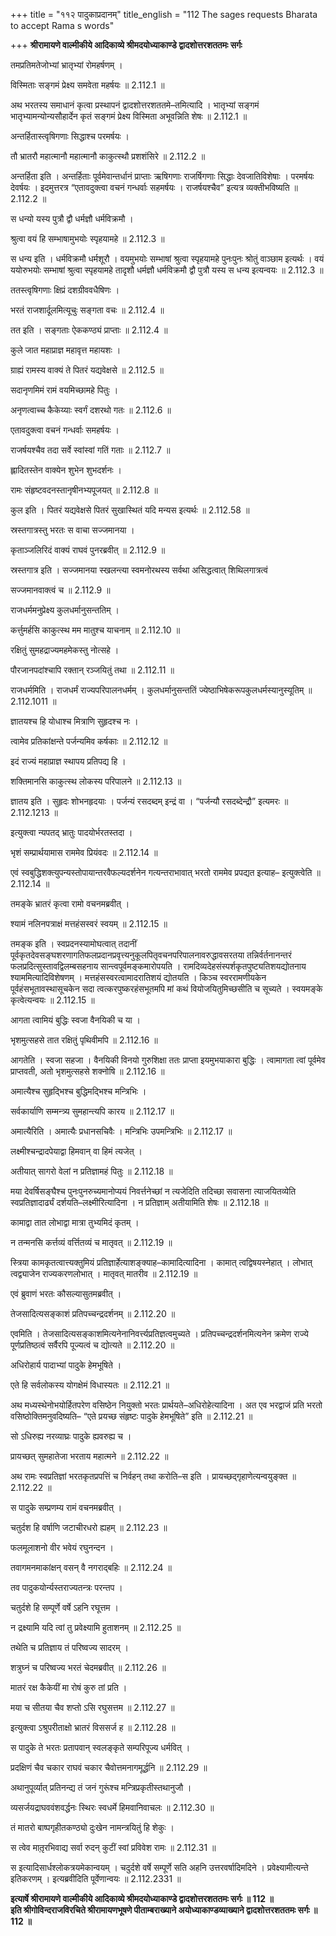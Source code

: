 +++
title = "११२ पादुकाप्रदानम्"
title_english = "112 The sages requests Bharata to accept Rama s words"

+++
**श्रीरामायणे वाल्मीकीये आदिकाव्ये श्रीमदयोध्याकाण्डे द्वादशोत्तरशततमः सर्गः**

तमप्रतिमतेजोभ्यां भ्रातृभ्यां रोमहर्षणम् ।

विस्मिताः सङ्गमं प्रेक्ष्य समवेता महर्षयः ॥ 2.112.1 ॥

अथ भरतस्य समाधानं कृत्वा प्रस्थापनं द्वादशोत्तरशततमे–तमित्यादि । भातृभ्यां सङ्गमं भातृभ्यामन्योन्यसौहार्देन कृतं सङ्गमं प्रेक्ष्य विस्मिता अभूवन्निति शेषः ॥ 2.112.1 ॥

अन्तर्हितास्त्वृषिगणाः सिद्धाश्च परमर्षयः ।

तौ भ्रातरौ महात्मानौ महात्मानौ काकुत्स्थौ प्रशशंसिरे ॥ 2.112.2 ॥

अन्तर्हिता इति । अन्तर्हिताः पूर्वमेवान्तर्धानं प्राप्ताः ऋषिगणाः राजर्षिगणाः सिद्धाः देवजातिविशेषाः । परमर्षयः देवर्षयः । इदमुत्तरत्र “एतावदुक्त्वा वचनं गन्धर्वाः सहमर्षयः । राजर्षयश्चैव” इत्यत्र व्यक्तीभविष्यति ॥ 2.112.2 ॥

स धन्यो यस्य पुत्रौ द्वौ धर्मज्ञौ धर्मविक्रमौ ।

श्रुत्वा वयं हि सम्भाषामुभयोः स्पृहयामहे ॥ 2.112.3 ॥

स धन्य इति । धर्मविक्रमौ धर्मशूरौ । वयमुभयोः सम्भाषां श्रुत्वा स्पृहयामहे पुनःपुनः श्रोतुं वाञ्छाम इत्यर्थः । वयं ययोरुभयोः सम्भाषां श्रुत्वा स्पृहयामहे तादृशौ धर्मज्ञौ धर्मविक्रमौ द्वौ पुत्रौ यस्य स धन्य इत्यन्वयः ॥ 2.112.3 ॥

ततस्त्वृषिगणाः क्षिप्रं दशग्रीववधैषिणः ।

भरतं राजशार्दूलमित्यूचुः सङ्गता वचः ॥ 2.112.4 ॥

तत इति । सङ्गताः ऐककण्ठ्यं प्राप्ताः ॥ 2.112.4 ॥

कुले जात महाप्राज्ञ महावृत्त महायशः ।

ग्राह्यं रामस्य वाक्यं ते पितरं यद्यवेक्षसे ॥ 2.112.5 ॥

सदानृणमिमं रामं वयमिच्छामहे पितुः ।

अनृणत्वाच्च कैकेय्याः स्वर्गं दशरथो गतः ॥ 2.112.6 ॥

एतावदुक्त्वा वचनं गन्धर्वाः समहर्षयः ।

राजर्षयश्चैव तदा सर्वे स्वांस्वां गतिं गताः ॥ 2.112.7 ॥

ह्लादितस्तेन वाक्येन शुभेन शुभदर्शनः ।

रामः संहृष्टवदनस्तानृषीनभ्यपूजयत् ॥ 2.112.8 ॥

कुल इति । पितरं यद्यवेक्षसे पितरं सुखास्थितं यदि मन्यस इत्यर्थः ॥ 2.112.58 ॥

स्रस्तगात्रस्तु भरतः स वाचा सज्जमानया ।

कृताञ्जलिरिदं वाक्यं राघवं पुनरब्रवीत् ॥ 2.112.9 ॥

स्रस्तगात्र इति । सज्जमानया स्खलन्त्या स्वमनोरथस्य सर्वथा असिद्धत्वात् शिथिलगात्रत्वं

सज्जमानवाक्त्वं च ॥ 2.112.9 ॥

राजधर्ममनुप्रेक्ष्य कुलधर्मानुसन्ततिम् ।

कर्त्तुमर्हसि काकुत्स्थ मम मातुश्च याचनाम् ॥ 2.112.10 ॥

रक्षितुं सुमहद्राज्यमहमेकस्तु नोत्सहे ।

पौरजानपदांश्चापि रक्तान् रञ्जयितुं तथा ॥ 2.112.11 ॥

राजधर्ममिति । राजधर्मं राज्यपरिपालनधर्मम् । कुलधर्मानुसन्ततिं ज्येष्ठाभिषेकरूपकुलधर्मस्यानुस्यूतिम् ॥ 2.112.1011 ॥

ज्ञातयश्च हि योधाश्च मित्राणि सुहृदश्च नः ।

त्वामेव प्रतिकांक्षन्ते पर्जन्यमिव कर्षकाः ॥ 2.112.12 ॥

इदं राज्यं महाप्राज्ञ स्थापय प्रतिपद्य हि ।

शक्तिमानसि काकुत्स्थ लोकस्य परिपालने ॥ 2.112.13 ॥

ज्ञातय इति । सुहृदः शोभनहृदयाः । पर्जन्यं रसदब्दम् इन्द्रं वा । “पर्जन्यौ रसदब्देन्द्रौ” इत्यमरः ॥ 2.112.1213 ॥

इत्युक्त्वा न्यपतद् भ्रातुः पादयोर्भरतस्तदा ।

भृशं सम्प्रार्थयामास राममेव प्रियंवदः ॥ 2.112.14 ॥

एवं स्वबुद्धिशक्त्युपन्यस्तोपायान्तरवैफल्यदर्शनेन गत्यन्तराभावात् भरतो राममेव प्रपद्यत इत्याह– इत्युक्त्वेति ॥ 2.112.14 ॥

तमङ्के भ्रातरं कृत्वा रामो वचनमब्रवीत् ।

श्यामं नलिनपत्राक्षं मत्तहंसस्वरं स्वयम् ॥ 2.112.15 ॥

तमङ्क इति । स्वप्रदनस्यामोघत्वात् तदानीं पूर्वकृतदेवसङ्घशरणागतिफलप्रदानप्रवृत्त्यनुकूलपितृवचनपरिपालनावरुद्धावसरतया तन्निर्वर्तनानन्तरं फलप्रदित्सुस्तावद्विलम्बसहनाय सान्त्वपूर्वमङ्कमारोपयति । रामदिव्यदेहसंस्पर्शकृतपुष्ट्यतिशयद्योतनाय श्याममित्यादिविशेषणम् । मत्तहंसस्वरत्वामादरातिशयं द्योतयति । किञ्च स्वररामणीयकेन पूर्वहंसभूतावस्थासूचकेन सदा त्वत्करपुष्करहंसभूतमपि मां कथं वियोजयितुमिच्छसीति च सूच्यते । स्वयमङ्के कृत्वेत्यन्वयः ॥ 2.112.15 ॥

आगता त्वामियं बुद्धिः स्वजा वैनयिकी च या ।

भृशमुत्सहसे तात रक्षितुं पृथिवीमपि ॥ 2.112.16 ॥

आगतेति । स्वजा सहजा । वैनयिकी विनयो गुरुशिक्षा ततः प्राप्ता इयमुभयाकारा बुद्धिः । त्वामागता त्वां पूर्वमेव प्राप्तवती, अतो भृशमुत्सहसे शक्नोषि ॥ 2.112.16 ॥

अमात्यैश्च सुहृद्भिश्च बुद्धिमद्भिश्च मन्त्रिभिः ।

सर्वकार्याणि सम्मन्त्र्य सुमहान्त्यपि कारय ॥ 2.112.17 ॥

अमात्यैरिति । अमात्यैः प्रधानसचिवैः । मन्त्रिभिः उपमन्त्रिभिः ॥ 2.112.17 ॥

लक्ष्मीश्चन्द्रादपेयाद्वा हिमवान् वा हिमं त्यजेत् ।

अतीयात् सागरो वेलां न प्रतिज्ञामहं पितुः ॥ 2.112.18 ॥

मया देवर्षिसङ्घैश्च पुनःपुनरुच्यमानोप्ययं निवर्त्तनेच्छां न त्यजेदिति तदिच्छा सवासना त्याजयितव्येति स्वप्रतिज्ञादार्ढ्यं दर्शयति–लक्ष्मीरित्यादिना । न प्रतिज्ञाम् अतीयामिति शेषः ॥ 2.112.18 ॥

कामाद्वा तात लोभाद्वा मात्रा तुभ्यमिदं कृतम् ।

न तन्मनसि कर्त्तव्यं वर्त्तितव्यं च मातृवत् ॥ 2.112.19 ॥

स्त्रिया कामकृतत्वात्त्यक्तुमियं प्रतिज्ञार्हेत्याशङ्क्याह–कामादित्यादिना । कामात् त्वद्विषयस्नेहात् । लोभात् त्वद्व्याजेन राज्यकरणलोभात् । मातृवत् मातरीव ॥ 2.112.19 ॥

एवं ब्रुवाणं भरतः कौसल्यासुतमब्रवीत् ।

तेजसादित्यसङ्काशं प्रतिपच्चन्द्रदर्शनम् ॥ 2.112.20 ॥

एवमिति । तेजसादित्यसङ्काशमित्यनेनानिवर्त्त्यप्रतिज्ञत्वमुच्यते । प्रतिपच्चन्द्रदर्शनमित्यनेन क्रमेण राज्ये पूर्णप्रतिष्ठत्वं सर्वैरपि पूज्यत्वं च द्योत्यते ॥ 2.112.20 ॥

अधिरोहार्य पादाभ्यां पादुके हेमभूषिते ।

एते हि सर्वलोकस्य योगक्षेमं विधास्यतः ॥ 2.112.21 ॥

अथ मध्यस्थेनोभयोर्हितपरेण वसिष्ठेन नियुक्तो भरतः प्रार्थयते–अधिरोहेत्यादिना । अत एव भरद्वाजं प्रति भरतो वसिष्ठोक्तिमनुवदिष्यति– “एते प्रयच्छ संहृष्टः पादुके हेमभूषिते” इति ॥ 2.112.21 ॥

सो ऽधिरुह्य नरव्याघ्रः पादुके ह्यवरुह्य च ।

प्रायच्छत् सुमहातेजा भरताय महात्मने ॥ 2.112.22 ॥

अथ रामः स्वप्रतिज्ञां भरतकृतप्रपत्तिं च निर्वहन् तथा करोति–स इति । प्रायच्छद्गृहाणेत्यन्वयुङ्क्त ॥ 2.112.22 ॥

स पादुके सम्प्रणम्य रामं वचनमब्रवीत् ।

चतुर्दश हि वर्षाणि जटाचीरधरो ह्यहम् ॥ 2.112.23 ॥

फलमूलाशनो वीर भवेयं रघुनन्दन ।

तवागमनमाकांक्षन् वसन् वै नगराद्बहिः ॥ 2.112.24 ॥

तव पादुकयोर्न्यस्तराज्यतन्त्रः परन्तप ।

चतुर्दशे हि सम्पूर्णे वर्षे ऽहनि रघूत्तम ।

न द्रक्ष्यामि यदि त्वां तु प्रवेक्ष्यामि हुताशनम् ॥ 2.112.25 ॥

तथेति च प्रतिज्ञाय तं परिष्वज्य सादरम् ।

शत्रुघ्नं च परिष्वज्य भरतं चेदमब्रवीत् ॥ 2.112.26 ॥

मातरं रक्ष कैकेयीं मा रोषं कुरु तां प्रति ।

मया च सीतया चैव शप्तो ऽसि रघुसत्तम ॥ 2.112.27 ॥

इत्युक्त्वा ऽश्रुपरीताक्षो भ्रातरं विससर्ज ह ॥ 2.112.28 ॥

स पादुके ते भरतः प्रतापवान् स्वलङ्कृते सम्परिपूज्य धर्मवित् ।

प्रदक्षिणं चैव चकार राघवं चकार चैवोत्तमनागमूर्द्धनि ॥ 2.112.29 ॥

अथानुपूर्व्यात् प्रतिनन्द्य तं जनं गुरूंश्च मन्त्रिप्रकृतीस्तथानुजौ ।

व्यसर्जयद्राघववंशवर्द्धनः स्थिरः स्वधर्मे हिमवानिवाचलः ॥ 2.112.30 ॥

तं मातरो बाष्पगृहीतकण्ठ्यो दुःखेन नामन्त्रयितुं हि शेकुः ।

स त्वेव मातृ़रभिवाद्य सर्वा रुदन् कुटीं स्वां प्रविवेश रामः ॥ 2.112.31 ॥

स इत्यादिसार्धश्लोकत्रयमेकान्वयम् । चदुर्दशे वर्षे सम्पूर्णे सति अहनि उत्तरवर्षादिमदिने । प्रवेक्ष्यामीत्यन्ते इतिकरणम् । इत्यब्रवीदिति पूर्वेणान्वयः ॥ 2.112.2331 ॥

**इत्यार्षे श्रीरामायणे वाल्मीकीये आदिकाव्ये श्रीमदयोध्याकाण्डे द्वादशोत्तरशततमः सर्गः ॥ 112 ॥  
इति श्रीगोविन्दराजविरचिते श्रीरामायणभूषणे पीताम्बराख्याने अयोध्याकाण्डव्याख्याने द्वादशोत्तरशततमः सर्गः ॥ 112 ॥**
